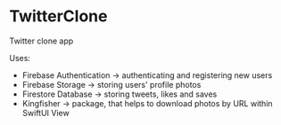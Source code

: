# TwitterClone
Twitter clone app

Uses:
  - Firebase Authentication -> authenticating and registering new users
  - Firebase Storage -> storing users' profile photos
  - Firestore Database -> storing tweets, likes and saves
  - Kingfisher -> package, that helps to download photos by URL within SwiftUI View 
